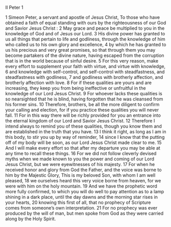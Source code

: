 II Peter 1

1	Simeon Peter, a servant and apostle of Jesus Christ, To those who have obtained a faith of equal standing with ours by the righteousness of our God and Savior Jesus Christ :
2	May grace and peace be multiplied to you in the knowledge of God and of Jesus our Lord.
3	His divine power has granted to us all things that pertain to life and godliness, through the knowledge of him who called us to his own glory and excellence,
4	by which he has granted to us his precious and very great promises, so that through them you may become partakers of the divine nature, having escaped from the corruption that is in the world because of sinful desire.
5	For this very reason, make every effort to supplement your faith with virtue, and virtue with knowledge,
6	and knowledge with self-control, and self-control with steadfastness, and steadfastness with godliness,
7	and godliness with brotherly affection, and brotherly affection with love.
8	For if these qualities are yours and are increasing, they keep you from being ineffective or unfruitful in the knowledge of our Lord Jesus Christ.
9	For whoever lacks these qualities is so nearsighted that he is blind, having forgotten that he was cleansed from his former sins.
10	Therefore, brothers, be all the more diligent to confirm your calling and election, for if you practice these qualities you will never fall.
11	For in this way there will be richly provided for you an entrance into the eternal kingdom of our Lord and Savior Jesus Christ.
12	Therefore I intend always to remind you of these qualities, though you know them and are established in the truth that you have.
13	I think it right, as long as I am in this body, to stir you up by way of reminder,
14	since I know that the putting off of my body will be soon, as our Lord Jesus Christ made clear to me.
15	And I will make every effort so that after my departure you may be able at any time to recall these things.
16	For we did not follow cleverly devised myths when we made known to you the power and coming of our Lord Jesus Christ, but we were eyewitnesses of his majesty.
17	For when he received honor and glory from God the Father, and the voice was borne to him by the Majestic Glory, This is my beloved Son, with whom I am well pleased,
18	we ourselves heard this very voice borne from heaven, for we were with him on the holy mountain.
19	And we have the prophetic word more fully confirmed, to which you will do well to pay attention as to a lamp shining in a dark place, until the day dawns and the morning star rises in your hearts,
20	knowing this first of all, that no prophecy of Scripture comes from someone’s own interpretation.
21	For no prophecy was ever produced by the will of man, but men spoke from God as they were carried along by the Holy Spirit.

